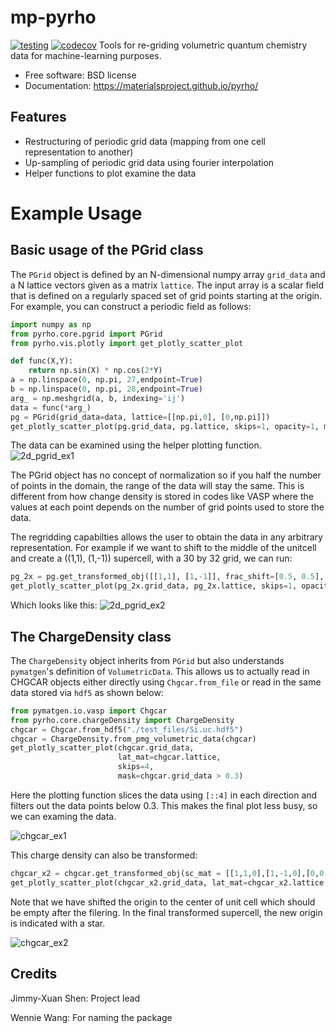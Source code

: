 # mp-pyrho
[![testing](https://github.com/materialsproject/pyrho/actions/workflows/testing.yml/badge.svg)](https://github.com/materialsproject/pyrho/actions/workflows/testing.yml)
[![codecov](https://codecov.io/gh/materialsproject/pyrho/branch/master/graph/badge.svg?token=YoFMXzpeKI)](https://codecov.io/gh/materialsproject/pyrho)
Tools for re-griding volumetric quantum chemistry data for machine-learning purposes.

- Free software: BSD license
- Documentation: https://materialsproject.github.io/pyrho/

## Features

- Restructuring of periodic grid data (mapping from one cell representation to another)
- Up-sampling of periodic grid data using fourier interpolation
- Helper functions to plot examine the data

# Example Usage

## Basic usage of the PGrid class

The `PGrid` object is defined by an N-dimensional numpy array `grid_data` and a N lattice vectors given as a matrix `lattice`.
The input array is a scalar field that is defined on a regularly spaced set of grid points starting at the origin.
For example, you can construct a periodic field as follows:
```python
import numpy as np
from pyrho.core.pgrid import PGrid
from pyrho.vis.plotly import get_plotly_scatter_plot

def func(X,Y):
    return np.sin(X) * np.cos(2*Y)
a = np.linspace(0, np.pi, 27,endpoint=True)
b = np.linspace(0, np.pi, 28,endpoint=True)
arg_ = np.meshgrid(a, b, indexing='ij')
data = func(*arg_)
pg = PGrid(grid_data=data, lattice=[[np.pi,0], [0,np.pi]])
get_plotly_scatter_plot(pg.grid_data, pg.lattice, skips=1, opacity=1, marker_size=15)
```
The data can be examined using the helper plotting function.
![2d_pgrid_ex1](https://raw.github.com/materialsproject/pyrho/master/docs/_images/2d_pgrid_ex1.png)

The PGrid object has no concept of normalization so if you half the number of points in the domain, the range of the data will stay the same.
This is different from how change density is stored in codes like VASP where the values at each point depends on the number of grid points used to store the data.

The regridding capabilties allows the user to obtain the data in any arbitrary representation.
For example if we want to shift to the middle of the unitcell and create a ((1,1), (1,-1)) supercell,
with a 30 by 32 grid, we can run:

```python
pg_2x = pg.get_transformed_obj([[1,1], [1,-1]], frac_shift=[0.5, 0.5], grid_out=[30,32])
get_plotly_scatter_plot(pg_2x.grid_data, pg_2x.lattice, skips=1, opacity=1, marker_size=10)
```
Which looks like this:
![2d_pgrid_ex2](https://raw.github.com/materialsproject/pyrho/master/docs/_images/2d_pgrid_ex2.png)

## The ChargeDensity class

The `ChargeDensity` object inherits from `PGrid` but also understands `pymatgen`'s definition of `VolumetricData`.
This allows us to actually read in CHGCAR objects either directly using `Chgcar.from_file` or read in the same data stored via `hdf5` as shown below:

```python
from pymatgen.io.vasp import Chgcar
from pyrho.core.chargeDensity import ChargeDensity
chgcar = Chgcar.from_hdf5("./test_files/Si.uc.hdf5")
chgcar = ChargeDensity.from_pmg_volumetric_data(chgcar)
get_plotly_scatter_plot(chgcar.grid_data,
                        lat_mat=chgcar.lattice,
                        skips=4,
                        mask=chgcar.grid_data > 0.3)
```

Here the plotting function slices the data using `[::4]` in each direction and filters out the data points below 0.3.
This makes the final plot less busy, so we can examing the data.

![chgcar_ex1](https://raw.github.com/materialsproject/pyrho/master/docs/_images/chgcar_ex1.png)

This charge density can also be transformed:
```python
chgcar_x2 = chgcar.get_transformed_obj(sc_mat = [[1,1,0],[1,-1,0],[0,0,1]], frac_shift=[0.5,0.5,0.5], grid_out=[120,120,60])
get_plotly_scatter_plot(chgcar_x2.grid_data, lat_mat=chgcar_x2.lattice, skips=4, mask=chgcar_x2.grid_data > 0.5, marker_size=10)
```

Note that we have shifted the origin to the center of unit cell which should be empty after the filering.
In the final transformed supercell, the new origin is indicated with a star.

![chgcar_ex2](https://raw.github.com/materialsproject/pyrho/master/docs/_images/chgcar_ex2.png)

## Credits

Jimmy-Xuan Shen: Project lead

Wennie Wang: For naming the package
